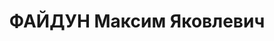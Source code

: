 ---
title: ФАЙДУН Максим Яковлевич
description: "Род. в 1888, Киевская губ., Винницкий уезд. Машинист паровозного депо\
  \ в г. Красноярске. \n  Арестован 16.10.1936. Обв.: к.-р. агитация. Приговор: ВК\
  \ ВС СССР, 24.04.1937 – 8 лет ИТЛ. \n  Реабилитирован ВК ВС СССР 18.03.1958"
---